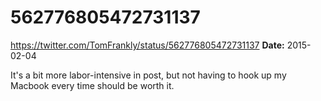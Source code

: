 # 562776805472731137
https://twitter.com/TomFrankly/status/562776805472731137
**Date:** 2015-02-04

It's a bit more labor-intensive in post, but not having to hook up my Macbook every time should be worth it.
